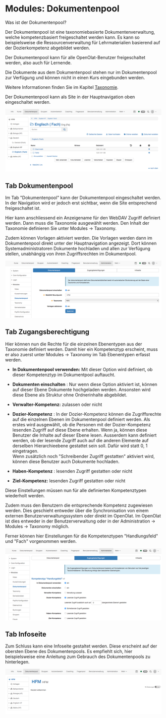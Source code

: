 # Modules: Dokumentenpool

Was ist der Dokumentenpool?

Der Dokumentenpool ist eine taxonomiebasierte Dokumentenverwaltung, welche
kompetenzbasiert freigeschaltet werden kann. Es kann so beispielsweise die
Ressourcenverwaltung für Lehrmaterialien basierend auf der Dozierkompetenz
abgebildet werden.

Der Dokumentenpool kann für alle OpenOlat-Benutzer freigeschaltet werden, also
auch für Lernende.

Die Dokumente aus dem Dokumentenpool stehen nur im Dokumentenpool zur
Verfügung und können nicht in einen Kurs eingebunden werden.

Weitere Informationen finden Sie im Kapitel
[Taxonomie](Modules_Taxonomy.de.md).

Der Dokumentenpool kann als Site in der Hauptnavigation oben eingeschaltet
werden.

![](assets/Dokumentenpool_beispiel_DE.png)

## Tab Dokumentenpool

Im Tab "Dokumentenpool" kann der Dokumentenpool eingeschaltet werden. In der
Navigation wird er jedoch erst sichtbar, wenn die Site entsprechend
freigeschaltet ist.

Hier kann anschliessend ein Anzeigename für den WebDAV Zugriff definiert
werden. Dann muss die Taxonomie ausgewählt werden. Den Inhalt der Taxonomie
definieren Sie unter Modules → Taxonomy.

Zudem können Vorlagen aktiviert werden. Die Vorlagen werden dann im
Dokumentenpool direkt unter der Hauptnavigation angezeigt. Dort können
Systemadministratoren Dokumente hochladen und allen zur Verfügung stellen,
unabhängig von ihren Zugriffsrechten im Dokumentpool.

![](assets/Dokumentenpool_DE.png)

## Tab Zugangsberechtigung

Hier können nun die Rechte für die einzelnen Ebenentypen aus der Taxonomie
definiert werden. Damit hier ein Kompetenztyp erscheint, muss er also zuerst
unter Modules → Taxonomy im Tab Ebenentypen erfasst werden.

  

  * **In Dokumentenpool verwenden:** Mit dieser Option wird definiert, ob dieser Kompetenztyp im Dokumentpool auftaucht.
  *  **Dokumenten einschalten** : Nur wenn diese Option aktiviert ist, können auf dieser Ebene Dokumente hochgeladen werden. Ansonsten wird diese Ebene als Struktur ohne Ordnerinhalte abgebildet. 
  *  **Verwalter-Kompetenz:** zulassen oder nicht  

  *  **Dozier-Kompetenz** : In der Dozier-Kompetenz können die Zugriffsrechte auf die einzelnen Ebenen im Dokumentenpool definiert werden. Als erstes wird ausgewählt, ob die Personen mit der Dozier-Kompetenz lesenden Zugriff auf diese Ebene erhalten. Wenn ja, können diese Benutzer die Inhalte auf dieser Ebene lesen. Ausserdem kann definiert werden, ob der lesende Zugriff auch auf die anderen Elemente auf derselben Hierarchieebene gestattet sein soll. Dafür wird statt 0, 1 eingetragen.  
Wenn zusätzlich noch "Schreibender Zugriff gestatten" aktiviert wird, können
diese Benutzer auch Dokumente hochladen.  

  *  **Haben-Kompetenz** : lesenden Zugriff gestatten oder nicht  

  *  **Ziel-Kompetenz:** lesenden Zugriff gestatten oder nicht  

  

Diese Einstellungen müssen nun für alle definierten Kompetenztypen wiederholt
werden.

Zudem muss den Benutzern die entsprechende Kompetenz zugewiesen werden. Dies
geschieht entweder über die Synchronisation von einem externen
Benutzerverwaltungssystem oder direkt im OpenOlat. Im OpenOlat ist dies
entweder in der Benutzerverwaltung oder in der Administration → Modules →
Taxonomy möglich.

  

Ferner können hier Einstellungen für die Kompetenztypen "Handlungsfeld" und
"Fach" vorgenommen werden.

![](assets/Dokumentenpool_Zugangsberechtigung_DE.png)

## Tab Infoseite

Zum Schluss kann eine Infoseite gestaltet werden. Diese erscheint auf der
obersten Ebene des Dokumentenpools. Es empfiehlt sich, hier beispielsweise
eine Anleitung zum Gebrauch des Dokumentenpools zu hinterlegen.

![](assets/Dokumentenpool_Infoseite.png)


